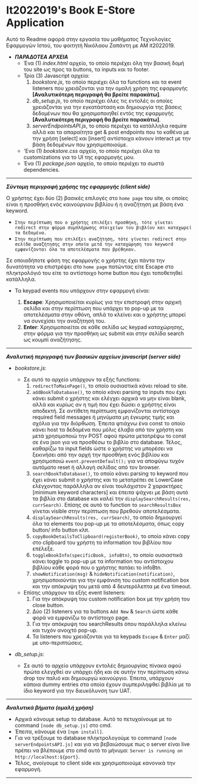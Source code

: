# It2022019's Book E-Store Application

Αυτό το Readme αφορά στην εργασία του μαθήματος Τεχνολογίες Εφαρμογών Ιστού, του φοιτητή Νικόλαου Ζαπάντη με ΑΜ it2022019.

- ***ΠΑΡΑΔΟΤΕΑ ΑΡΧΕΙΑ***
    - Ένα (1) *index.html* αρχείο, το οποίο περιέχει όλη την βασική δομή του site ως προς τα buttons, τα inputs και το footer.
    - Τρία (3) Javascript αρχεία:
        1) *bookstore.js*, το οποίο περιέχει όλα τα functions και τα event listeners που χρειάζονται για την ομαλή χρήση της εφαρμογής **[Αναλυτικότερη περιγραφή θα βρείτε παρακάτω]**.
        2) *db_setup.js*, το οποίο περιέχει όλες τις εντολές οι οποίες χρειάζονται για την εγκατάσταση και δημιουργία της βάσεις δεδομένων που θα χρησιμοποιηθεί εντός της εφαρμογής **[Αναλυτικότερη περιγραφή θα βρείτε παρακάτω]**.
        3) *serverEndpointsAPI.js*, το οποίο περιέχει τα κατάλληλα require αλλά και τα απαραίτητα get & post endpoints που το καθένα με την χρήση [select] και [insert] αντίστοιχα κάνουν interact με την βάση δεδομένων που χρησιμοποιούμε.
    - 'Ενα (1) *bookstore.css* αρχείο, το οποίο περιέχει όλα τα customizations για το UI της εφαρμογής μου.
    - Ένα (1) *package.json* αρχείο, το οποίο περιέχει τα σωστά dependencies.
****

***Σύντομη περιγραφή χρήσης της εφαρμογής (client side)***

Ο χρήστης έχει δύο (2) βασικές επιλογές στο `home page` του site, οι οποίες είναι η προσθήκη ενός καινούργιου βιβλίου ή η αναζήτηση με βάση ένα keyword.

- `Στην περίπτωση που ο χρήστης επιλέξει προσθήκη, τότε γίνεται redirect στην φόρμα συμπλήρωσης στοιχείων του βιβλίου και καταχωρεί τα δεδομένα.`
- `Στην περίπτωση που επιλέξει αναζήτηση, τότε γίνεται redirect στην σελίδα αναζήτησης στην οποία μετά την καταχώρηση του keyword εμφανίζονται όλα τα αποτελέσματα που βρέθηκαν.`

Σε οποιαδήποτε φάση της εφαρμογής ο χρήστης έχει πάντα την δυνατότητα να επιστρέψει στο `home page` πατώντας είτε Escape στο πληκτρολόγιό του είτε το αντίστοιχο home button που έχει τοποθετηθεί κατάλληλα.

- Τα keypad events που υπάρχουν στην εφαρμογή είναι: 

    1. **Escape**: Χρησιμοποιείται κυρίως για την επιστροφή στην αρχική σελίδα και στην περίπτωση που υπάρχει το pop-up με τα αποτελέσματα στην οθόνη, 
       απλά το κλείνει και ο χρήστης μπορεί να συνεχίσει την αναζήτησή του.
    2. **Enter**: Χρησιμοποιείται σε κάθε σελίδα ως keypad καταχώρησης, 
       στην φόρμα για την προσθήκη ως submit και στην σελίδα search ως κουμπί αναζήτησης.
****

***Αναλυτική περιγραφή των βασικών αρχείων javascript (server side)***

- *bookstore.js*:
    - Σε αυτό το αρχείο υπάρχουν τα εξής functions:
        1) `redirectToMainPage()`, το οποίο ουσιαστικά κάνει reload το site.
        2) `addBookToDatabase()`, το οποίο κάνει parsing τα inputs που έχει κάνει submit ο χρήστης και ελέγχει αρχικά να μην είναι blank, αλλά και κυρίως αν η τιμή που έχει δώσει ο χρήστης είναι αποδεκτή. Σε αντίθετη περίπτωση εμφανίζονται αντίστοιχα required field messages ή μηνύματα μη έγκυρης τιμής και σχόλια για την διόρθωση. Έπειτα φτιάχνω ένα const το οποίο κάνει host τα δεδομένα που μόλις έλαβα από τον χρήστη και μετά χρησιμοποιώ την POST αφού πρώτα μετατρέψω το const σε ένα json για να προσθέσω το βιβλίο στο database. Τέλος, καθαρίζω τα input fields ώστε ο χρήστης να μπορέσει να ξεκινήσει από την αρχή την προσθήκη ενός βιβλίου και χρησιμοποιώ `event.preventDefault();` για να αποφύγω τυχόν αυτόματο reset ή αλλαγή σελίδας από τον browser. 
        3) `searchBookToDatabase()`, το οποίο κάνει parsing το keyword που έχει κάνει submit ο χρήστης και το μετατρέπει σε LowerCase ελέγχοντας παράλληλα αν είναι τουλάχιστον 2 χαρακτήρες [minimum keyword characters] και έπειτα ψάχνει με βάση αυτό τα βιβλία στο database και καλεί την `displaySearchResults(res, currSearch)`. Επίσης σε αυτό το function το `searchResultsBox` γίνεται visible στην περίπτωση που βρεθούν αποτελέσματα.
        4) `displaySearchResults(res, currSearch)`, το οποίο δημιουργεί όλα τα elements του pop-up με τα αποτελέσματα, όπως copy button/ info button κλπ.
        5) `copyBookDetailsToClipboard(registerBook)`, το οποίο κάνει copy στο clipboard του χρήστη τα information του βιβλίου που επέλεξε.
        6) `toggleBookInfo(specificBook, infoBtn)`, το οποίο ουσιαστικά κάνει toggle το pop-up με τα information του αντίστοιχου βιβλίου κάθε φορά που ο χρήστης πατάει το infoBtn.
        7) `showNotification(msg)` & `hideNotification(notification)`, χρησιμοποιούνται για την εμφάνιση του custom notification box και την απόκρυψη του μετά από 4 δευτερόλεπτα με ένα timeout.
    - Επίσης υπάρχουν τα εξής event listeners:
        1) Για την απόκρυψη του custom notification box με την χρήση του close button.
        2) Δύο (2) listeners για τα buttons `Add New` & `Search` ώστε κάθε φορά να εμφανίζω το αντίστοιχο page.
        3) Για την απόκρυψη του searchResults όπου παράλληλα κλείνω και τυχόν ανοιχτό pop-up.
        4) Τα listeners που χρειάζονται για τα keypads `Escape` & `Enter` μαζί με υπο-περιπτώσεις.

- *db_setup.js*: 
    - Σε αυτό το αρχείο υπάρχουν εντολές δημιουργίας πίνακα αφού πρώτα ελεγχθεί αν υπάρχει ήδη και σε αυτήν την περίπτωση κάνω drop τον παλιό και δημιουργώ καινούργιο. Έπειτα, υπάρχουν κάποια dummy entries στα οποία έχουν συμπεριληφθεί βιβλία με το ίδιο keyword για την διευκόλυνση των UAT.
****

***Αναλυτικά βήματα (ομαλή χρήση)***

- Αρχικά κάνουμε setup το database. Αυτό το πετυχαίνουμε με το command `[node db_setup.js]` στο cmd.
- Έπειτα, κάνουμε ένα `[npm install]`.
- Για να τρέξουμε το database πληκτρολογούμε το command `[node serverEndpointsAPI.js]` και για να βεβαιώσουμε πως ο server είναι live πρέπει να βλέπουμε στο cmd αυτό το μήνυμα: `Server is running on http://localhost:${port}`.
- Τέλος, ανοίγουμε το client side και χρησιμοποιούμε κανονικά την εφαρμογή.

****
